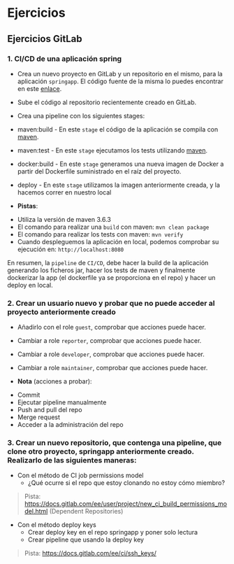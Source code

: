 # Ejercicios

## Ejercicios GitLab
 
### 1. CI/CD de una aplicación spring
 
* Crea un nuevo proyecto en GitLab y un repositorio en el mismo, para la aplicación `springapp`. El código fuente de la misma lo puedes encontrar en este [enlace](../02-gitlab/springapp).
* Sube el código al repositorio recientemente creado en GitLab.
* Crea una pipeline con los siguientes stages:
 * maven:build - En este `stage` el código de la aplicación se compila con [maven](https://maven.apache.org/).
 * maven:test - En este `stage` ejecutamos los tests utilizando [maven](https://maven.apache.org/).
 * docker:build - En este `stage` generamos una nueva imagen de Docker a partir del Dockerfile suministrado en el raíz del proyecto.
 * deploy - En este `stage` utilizamos la imagen anteriormente creada, y la hacemos correr en nuestro local
 
* **Pistas**:
 - Utiliza la versión de maven 3.6.3
 - El comando para realizar una `build` con maven: `mvn clean package`
 - El comando para realizar los tests con maven: `mvn verify`
 - Cuando despleguemos la aplicación en local, podemos comprobar su ejecución en: `http://localhost:8080`
 
En resumen, la `pipeline` de `CI/CD`, debe hacer la build de la aplicación generando los ficheros jar, hacer los tests de maven y finalmente dockerizar la app (el dockerfile ya se proporciona en el repo) y hacer un deploy en local.
 
### 2. Crear un usuario nuevo y probar que no puede acceder al proyecto anteriormente creado
* Añadirlo con el role `guest`, comprobar que acciones puede hacer.
* Cambiar a role `reporter`, comprobar que acciones puede hacer.
* Cambiar a role `developer`, comprobar que acciones puede hacer.
* Cambiar a role `maintainer`, comprobar que acciones puede hacer.
 
* **Nota** (acciones a probar):
 - Commit
 - Ejecutar pipeline manualmente
 - Push and pull del repo
 - Merge request
 - Acceder a la administración del repo
 
### 3. Crear un nuevo repositorio, que contenga una pipeline, que clone otro proyecto, springapp anteriormente creado. Realizarlo de las siguientes maneras:
  
* Con el método de CI job permissions model
   - ¿Qué ocurre si el repo que estoy clonando no estoy cómo miembro?
 > Pista: https://docs.gitlab.com/ee/user/project/new_ci_build_permissions_model.html (Dependent Repositories)
 * Con el método deploy keys
   - Crear deploy key en el repo springapp y poner solo lectura
   - Crear pipeline que usando la deploy key
 > Pista: https://docs.gitlab.com/ee/ci/ssh_keys/
 

